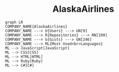 <h1 align="center">AlaskaAirlines</h1>

```mermaid
graph LR
COMPANY_NAME{AlaskaAirlines}
COMPANY_NAME ---> U{Users} ---> UN[9]
COMPANY_NAME ---> R{Repositories} ---> RN[199]
COMPANY_NAME ---> G{Gists} ---> GN[246]
COMPANY_NAME ---> ML{Most Used<br>Languages}
ML --> JavaScript[JavaScript]
ML --> CSS[CSS]
ML --> HTML[HTML]
ML --> Ruby[Ruby]
ML --> C#[C#]
```
